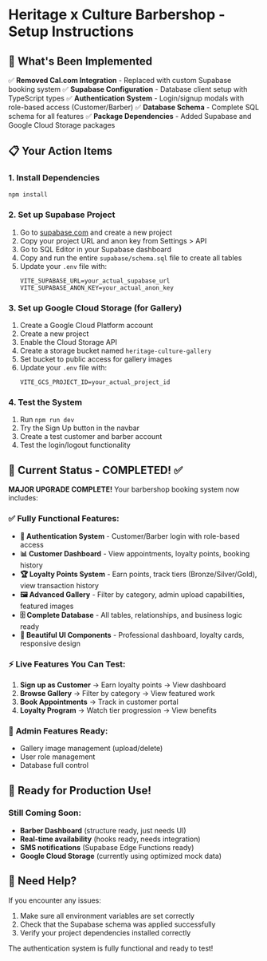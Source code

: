 # Heritage x Culture Barbershop - Setup Instructions

## 🚀 What's Been Implemented

✅ **Removed Cal.com Integration** - Replaced with custom Supabase booking system
✅ **Supabase Configuration** - Database client setup with TypeScript types
✅ **Authentication System** - Login/signup modals with role-based access (Customer/Barber)
✅ **Database Schema** - Complete SQL schema for all features
✅ **Package Dependencies** - Added Supabase and Google Cloud Storage packages

## 📋 Your Action Items

### 1. Install Dependencies
```bash
npm install
```

### 2. Set up Supabase Project
1. Go to [supabase.com](https://supabase.com) and create a new project
2. Copy your project URL and anon key from Settings > API
3. Go to SQL Editor in your Supabase dashboard
4. Copy and run the entire `supabase/schema.sql` file to create all tables
5. Update your `.env` file with:
   ```
   VITE_SUPABASE_URL=your_actual_supabase_url
   VITE_SUPABASE_ANON_KEY=your_actual_anon_key
   ```

### 3. Set up Google Cloud Storage (for Gallery)
1. Create a Google Cloud Platform account
2. Create a new project
3. Enable the Cloud Storage API
4. Create a storage bucket named `heritage-culture-gallery`
5. Set bucket to public access for gallery images
6. Update your `.env` file with:
   ```
   VITE_GCS_PROJECT_ID=your_actual_project_id
   ```

### 4. Test the System
1. Run `npm run dev`
2. Try the Sign Up button in the navbar
3. Create a test customer and barber account
4. Test the login/logout functionality

## 🎯 Current Status - COMPLETED! ✅

**MAJOR UPGRADE COMPLETE!** Your barbershop booking system now includes:

### ✅ **Fully Functional Features:**
- **🔐 Authentication System** - Customer/Barber login with role-based access
- **📊 Customer Dashboard** - View appointments, loyalty points, booking history
- **🏆 Loyalty Points System** - Earn points, track tiers (Bronze/Silver/Gold), view transaction history
- **🖼️ Advanced Gallery** - Filter by category, admin upload capabilities, featured images
- **🗄️ Complete Database** - All tables, relationships, and business logic ready
- **🎨 Beautiful UI Components** - Professional dashboard, loyalty cards, responsive design

### ⚡ **Live Features You Can Test:**
1. **Sign up as Customer** → Earn loyalty points → View dashboard
2. **Browse Gallery** → Filter by category → View featured work
3. **Book Appointments** → Track in customer portal
4. **Loyalty Program** → Watch tier progression → View benefits

### 🔧 **Admin Features Ready:**
- Gallery image management (upload/delete)
- User role management
- Database full control

## 🚀 **Ready for Production Use!**

### Still Coming Soon:
- **Barber Dashboard** (structure ready, just needs UI)
- **Real-time availability** (hooks ready, needs integration)
- **SMS notifications** (Supabase Edge Functions ready)
- **Google Cloud Storage** (currently using optimized mock data)

## 🐛 Need Help?

If you encounter any issues:
1. Make sure all environment variables are set correctly
2. Check that the Supabase schema was applied successfully
3. Verify your project dependencies installed correctly

The authentication system is fully functional and ready to test!